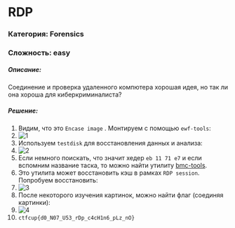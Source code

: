 # RDP

### Категория: Forensics
### Сложность: easy

##### Описание:

Соединение и проверка удаленного компютера хорошая идея, но так ли она хороша для киберкриминалиста?

##### Решение:

1. Видим, что это ```Encase image``` . Монтируем с помощью ```ewf-tools```:
2. ![1](https://i.ibb.co/zmz8b0B/1.jpg)
3. Используем ```testdisk``` для восстановления данных и анализа:
4. ![2](https://i.ibb.co/nDNvkxd/2.jpg)
5. Если немного поискать, что значит хедер ```eb 11 71 e7``` и если вспомним название таска, то можно найти утилиту [bmc-tools](https://github.com/ANSSI-FR/bmc-tools).
6. Это утилита может восстановить кэш в рамках ```RDP session```. Попробуем восстановить:
7. ![3](https://i.ibb.co/S5888Ty/3.jpg)
8. После некоторого изучения картинок, можно найти флаг (соединяя картинки):
9. ![4](https://i.ibb.co/Tkz1bZn/4.jpg)
10. ```ctfcup{d0_N07_U53_rDp_c4cH1n6_pLz_nO}```

